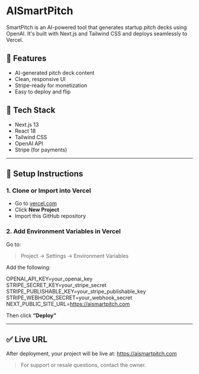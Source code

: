 # AISmartPitch

SmartPitch is an AI-powered tool that generates startup pitch decks using OpenAI. It's built with Next.js and Tailwind CSS and deploys seamlessly to Vercel.

## 🚀 Features
- AI-generated pitch deck content
- Clean, responsive UI
- Stripe-ready for monetization
- Easy to deploy and flip

## 🧪 Tech Stack
- Next.js 13
- React 18
- Tailwind CSS
- OpenAI API
- Stripe (for payments)

---

## 🔧 Setup Instructions

### 1. Clone or Import into Vercel
- Go to [vercel.com](https://vercel.com)
- Click **New Project**
- Import this GitHub repository

### 2. Add Environment Variables in Vercel
Go to:
> Project → Settings → Environment Variables

Add the following:

OPENAI_API_KEY=your_openai_key
STRIPE_SECRET_KEY=your_stripe_secret
STRIPE_PUBLISHABLE_KEY=your_stripe_publishable_key
STRIPE_WEBHOOK_SECRET=your_webhook_secret
NEXT_PUBLIC_SITE_URL=https://aismartpitch.com

Then click **“Deploy”**

---

## ✅ Live URL
After deployment, your project will be live at:
https://aismartpitch.com

> For support or resale questions, contact the owner.
